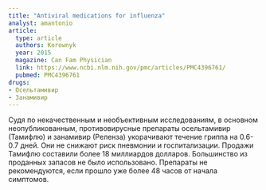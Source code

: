 ```yaml
---
title: "Antiviral medications for influenza"
analyst: amantonio
article:
  type: article
  authors: Korownyk
  year: 2015
  magazine: Can Fam Physician
  link: https://www.ncbi.nlm.nih.gov/pmc/articles/PMC4396761/
  pubmed: PMC4396761
drugs:
- Осельтамивир
- Занамивир
---
```


Судя по некачественным и необъективным исследованиям, в основном неопубликованным, противовирусные препараты осельтамивир (Тамифлю) и занамивир (Реленза) укорачивают течение гриппа на 0.6-0.7 дней. Они не снижают риск пневмонии и госпитализации.
Продажи Тамифлю составили более 18 миллиардов долларов. Большинство из проданных запасов не было использовано. Препараты не рекомендуются, если прошло уже более 48 часов от начала симптомов.
